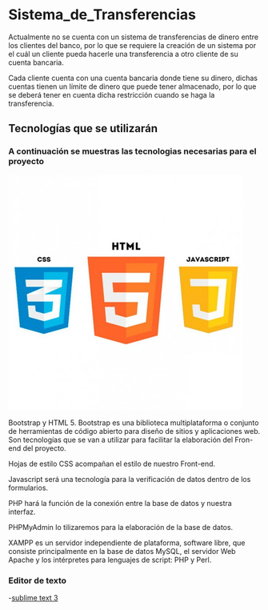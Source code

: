 
# Sistema_de_Transferencias

Actualmente no se cuenta con un sistema de transferencias de dinero entre los clientes del banco, por lo que se requiere la creación de un sistema por el cuál un cliente pueda hacerle una transferencia a otro cliente de su cuenta bancaria. 

Cada cliente cuenta con una cuenta bancaria donde tiene su dinero, dichas cuentas tienen un límite de dinero que puede tener almacenado, por lo que se deberá tener en cuenta dicha restricción cuando se haga la transferencia. 

## Tecnologías que se utilizarán

### A continuación se muestras las tecnologias necesarias para el proyecto
![Alt text](Diseño/tec.jpg?raw=true) 

Bootstrap y HTML 5.
Bootstrap es una biblioteca multiplataforma o conjunto de herramientas de código abierto para diseño de sitios y aplicaciones web.
Son tecnologías que se van a utilizar para facilitar la elaboración del Fron-end del proyecto.

Hojas de estilo CSS acompañan el estilo de nuestro Front-end.

Javascript será una tecnología para la verificación de datos dentro de los formularios.

PHP hará la función de la conexión entre la base de datos y nuestra interfaz. 

PHPMyAdmin lo tilizaremos para la elaboración de la base de datos.

XAMPP es un servidor independiente de plataforma, software libre, que consiste principalmente en la base de datos MySQL, el servidor Web Apache y los intérpretes para lenguajes de script: PHP y Perl.

### Editor de texto
-[sublime text 3](https://www.sublimetext.com/3)
